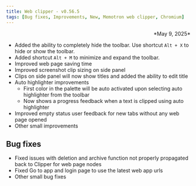 ```yaml
---
title: Web clipper - v0.56.5
tags: [Bug fixes, Improvements, New, Memotron web clipper, Chromium]
---
```


<div align="right">*May 9, 2025*</div>

- Added the ability to completely hide the toolbar. Use shortcut `Alt + X` to hide or show the toolbar.
- Added shortcut `Alt + M` to minimize and expand the toolbar.
- Improved web page saving time
- Improved screenshot clip sizing on side panel
- Clips on side panel will now show titles and added the ability to edit title
- Auto highlighter improvements
    - First color in the palette will be auto activated upon selecting auto highlighter from the toolbar
    - Now shows a progress feedback when a text is clipped using auto highlighter
- Improved empty status user feedback for new tabs without any web page opened
- Other small improvements

## Bug fixes

- Fixed issues with deletion and archive function not properly propagated back to Clipper for web page nodes
- Fixed Go to app and login page to use the latest web app urls
- Other small bug fixes